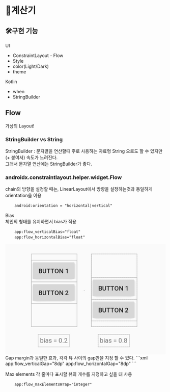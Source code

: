 # 🧮계산기
## 🛠️구현 기능
UI 
- ConstraintLayout - Flow
- Style
- color(Light/Dark)
- theme  

Kotlin
- when
- StringBuilder


## Flow
가상의 Layout!
  

### StringBuilder vs String
StringBuilder : 문자열을 연산할때 주로 사용하는 자료형
String 으로도 할 수 있지만 (+ 붙여서) 속도가 느려진다.  
그래서 문자열 연산에는 StringBuilder가 좋다.

### androidx.constraintlayout.helper.widget.Flow

chain의 방향을 설정할 때는, LinearLayout에서 방향을 설정하는것과 동일하게 orientation을 이용
```xml
    android:orientation = "horizontal|vertical"
```

Bias  
체인의 형태를 유지하면서 bias가 적용
```xml
    app:flow_verticalBias="float"
    app:flow_horizontalBias="float"
```
<p>
<img align="left" src="./bias.jpg">        
</p>  
<br/>
Gap  
margin과 동일한 효과, 각각 뷰 사이의 gap만을 지정 할 수 있다.  
```xml
    app:flow_verticalGap="8dp"
    app:flow_horizontalGap="8dp"
```

Max elements
각 줄마다 표시할 뷰의 개수를 지정하고 싶을 대 사용
```xml
    app:flow_maxElementsWrap="integer"
```